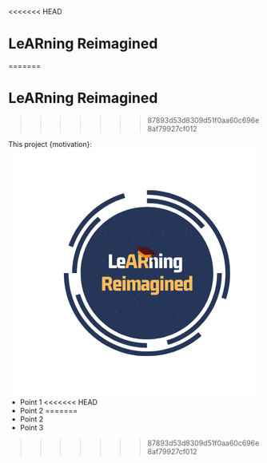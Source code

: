 <<<<<<< HEAD
# LeARning Reimagined 
=======
# LeARning Reimagined
>>>>>>> 87893d53d8309d51f0aa60c696e8af79927cf012


This project {motivation}:<img align="left" src="images/LeARning Reimagined (1).png">
* Point 1 
<<<<<<< HEAD
* Point 2
=======
* Point 2 
* Point 3
>>>>>>> 87893d53d8309d51f0aa60c696e8af79927cf012
